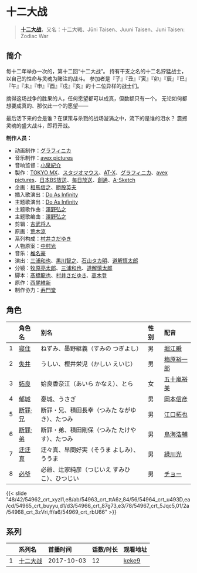 # 十二大战


> <u>**[十二大战](https://bgm.tv/subject/211059)**</u>，又名：十二大戦、Jūni Taisen、Juuni Taisen、Juni Taisen: Zodiac War

## 简介

每十二年举办一次的，第十二回“十二大战”。
持有干支之名的十二名狞猛战士，以自己的性命与灵魂为赌注的战斗。
参加者是『子』『丑』『寅』『卯』『辰』『巳』『午』『未』『申』『酉』『戌』『亥』的十二位异样的战士们。

摘得这场战争的胜果的人，任何愿望都可以成真，但数额只有一个。
无论如何都想要成真的、那仅此一个的愿望——

最后活下来的会是谁？在谋策与杀戮的战场漩涡之中，流下的是谁的泪水？
震撼灵魂的盛大战斗，即将开战。

**制作人员：**
- 动画制作：[グラフィニカ](https://bgm.tv/person/12436)
- 音乐制作：[avex pictures](https://bgm.tv/person/14945)
- 音响监督：[小泉紀介](https://bgm.tv/person/12621)
- 製作：[TOKYO MX](https://bgm.tv/person/27644)、[スタジオマウス](https://bgm.tv/person/20894)、[AT-X](https://bgm.tv/person/230)、[グラフィニカ](https://bgm.tv/person/12436)、[avex pictures](https://bgm.tv/person/14945)、[日本BS放送](https://bgm.tv/person/28584)、[毎日放送](https://bgm.tv/person/2847)、[創通](https://bgm.tv/person/182)、[A-Sketch](https://bgm.tv/person/15300)
- 企画：[相馬信之](https://bgm.tv/person/38797)、[勝股英夫](https://bgm.tv/person/2857)
- 插入歌演出：[Do As Infinity](https://bgm.tv/person/16159)
- 主题歌演出：[Do As Infinity](https://bgm.tv/person/16159)
- 主题歌作曲：[澤野弘之](https://bgm.tv/person/3103)
- 主题歌编曲：[澤野弘之](https://bgm.tv/person/3103)
- 剪辑：[吉武将人](https://bgm.tv/person/8866)
- 原画：[荒木涼](https://bgm.tv/person/12444)
- 系列构成：[村井さだゆき](https://bgm.tv/person/226)
- 人物原案：[中村光](https://bgm.tv/person/6169)
- 音乐：[椎名豪](https://bgm.tv/person/8035)
- 演出：[三浦和也](https://bgm.tv/person/12689)、[黒川智之](https://bgm.tv/person/12912)、[石山タカ明](https://bgm.tv/person/991)、[道解慎太郎](https://bgm.tv/person/12251)
- 分镜：[牧原亮太郎](https://bgm.tv/person/12505)、[三浦和也](https://bgm.tv/person/12689)、[道解慎太郎](https://bgm.tv/person/12251)
- 脚本：[髙橋龍也](https://bgm.tv/person/6718)、[村井さだゆき](https://bgm.tv/person/226)、[高木登](https://bgm.tv/person/1765)
- 原作：[西尾維新](https://bgm.tv/person/3718)
- 制作协力：[寿門堂](https://bgm.tv/person/33566)

## 角色

|     |   角色名   |   别名  | 性别 |  配音  |
|:--- |:------  |:----      |:---  |:--   |
| 1 | [寝住](https://bgm.tv/character/54962) | ねずみ、墨野継義（すみの つぎよし） | 男 | [堀江瞬](https://bgm.tv/person/22514) |
| 2 | [失井](https://bgm.tv/character/54963) | うしい、樫井栄児（かしい えいじ） | 男 | [梅原裕一郎](https://bgm.tv/person/15592) |
| 3 | [妬良](https://bgm.tv/character/54964) | 姶良香奈江（あいら かなえ）、とら | 女 | [五十嵐裕美](https://bgm.tv/person/5208) |
| 4 | [郁城](https://bgm.tv/character/54965) | 憂城、うさぎ | 男 | [岡本信彦](https://bgm.tv/person/4950) |
| 5 | [断罪·兄](https://bgm.tv/character/54966) | 断罪・兄、積田長幸（つみた ながゆき）、たつみ | 男 | [江口拓也](https://bgm.tv/person/5872) |
| 6 | [断罪·弟](https://bgm.tv/character/54967) | 断罪・弟、積田剛保（つみた たけやす）、たつみ | 男 | [鳥海浩輔](https://bgm.tv/person/4147) |
| 7 | [迂迂真](https://bgm.tv/character/54968) | 迂々真、早間好実（そうま よしみ）、ううま | 男 | [緑川光](https://bgm.tv/person/3967) |
| 8 | [必爷](https://bgm.tv/character/54969) | 必爺、辻家純彦（つじいえ すみひこ）、ひつじい | 男 | [チョー](https://bgm.tv/person/3828) |

{{< slide "48/42/54962_crt_xyzI1,e8/ab/54963_crt_ttA6z,84/56/54964_crt_u493D,ea/cd/54965_crt_buyyu,d1/d3/54966_crt_87g73,e3/78/54967_crt_5Jqc5,01/2a/54968_crt_3zVri,ff/a6/54969_crt_rbU66" >}}

## 系列

|     | 系列名  | 首播时间       | 话数/时长 | 观看地址                                                    |
| :-- | :--- | :--------- | :---- | :------------------------------------------------------ |
| 1   |[十二大战](https://bgm.tv/subject/211059)| 2017-10-03 | 12    | [keke9](https://www.keke9.app/play/25355-4-206351.html) |



